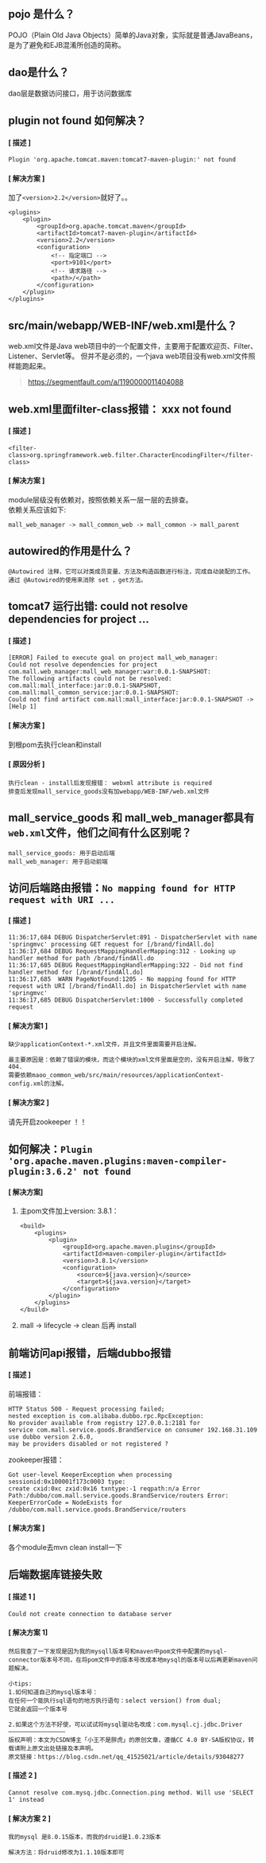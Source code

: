 ## pojo 是什么？
POJO（Plain Old Java Objects）简单的Java对象，实际就是普通JavaBeans，是为了避免和EJB混淆所创造的简称。

## dao是什么？
dao层是数据访问接口，用于访问数据库

## plugin not found 如何解决？
#### [ 描述 ]
```
Plugin 'org.apache.tomcat.maven:tomcat7-maven-plugin:' not found
``` 
#### [ 解决方案 ]
加了`<version>2.2</version>`就好了。。
```
<plugins>
    <plugin>
        <groupId>org.apache.tomcat.maven</groupId>
        <artifactId>tomcat7-maven-plugin</artifactId>
        <version>2.2</version>
        <configuration>
            <!-- 指定端口 -->
            <port>9101</port>
            <!-- 请求路径 -->
            <path>/</path>
        </configuration>
    </plugin>
</plugins>
```

## src/main/webapp/WEB-INF/web.xml是什么？
web.xml文件是Java web项目中的一个配置文件，主要用于配置欢迎页、Filter、Listener、Servlet等。
但并不是必须的，一个java web项目没有web.xml文件照样能跑起来。
> https://segmentfault.com/a/1190000011404088

## web.xml里面filter-class报错： xxx not found
#### [ 描述 ]
```
<filter-class>org.springframework.web.filter.CharacterEncodingFilter</filter-class>
```

#### [ 解决方案 ]
module层级没有依赖对，按照依赖关系一层一层的去排查。  
依赖关系应该如下:
```
mall_web_manager -> mall_common_web -> mall_common -> mall_parent
```

## autowired的作用是什么？
```
@Autowired 注释，它可以对类成员变量、方法及构造函数进行标注，完成自动装配的工作。 通过 @Autowired的使用来消除 set ，get方法。
```

## tomcat7 运行出错: could not resolve dependencies for project ...
#### [ 描述 ]
```
[ERROR] Failed to execute goal on project mall_web_manager: 
Could not resolve dependencies for project com.mall.web_manager:mall_web_manager:war:0.0.1-SNAPSHOT: 
The following artifacts could not be resolved: 
com.mall:mall_interface:jar:0.0.1-SNAPSHOT, com.mall:mall_common_service:jar:0.0.1-SNAPSHOT: 
Could not find artifact com.mall:mall_interface:jar:0.0.1-SNAPSHOT -> [Help 1]
```

#### [ 解决方案 ]
到根pom去执行clean和install

#### [ 原因分析 ]
```
执行clean - install后发现报错： webxml attribute is required
排查后发现mall_service_goods没有加webapp/WEB-INF/web.xml文件
```

## mall_service_goods 和 mall_web_manager都具有`web.xml`文件，他们之间有什么区别呢？
```
mall_service_goods: 用于启动后端
mall_web_manager: 用于启动前端
```

## 访问后端路由报错：`No mapping found for HTTP request with URI ...`

#### [ 描述 ]
```
11:36:17,684 DEBUG DispatcherServlet:891 - DispatcherServlet with name 'springmvc' processing GET request for [/brand/findAll.do]
11:36:17,684 DEBUG RequestMappingHandlerMapping:312 - Looking up handler method for path /brand/findAll.do
11:36:17,685 DEBUG RequestMappingHandlerMapping:322 - Did not find handler method for [/brand/findAll.do]
11:36:17,685  WARN PageNotFound:1205 - No mapping found for HTTP request with URI [/brand/findAll.do] in DispatcherServlet with name 'springmvc'
11:36:17,685 DEBUG DispatcherServlet:1000 - Successfully completed request
```

#### [ 解决方案1 ]
```
缺少applicationContext-*.xml文件，并且文件里面需要开启注解。

最主要原因是：依赖了错误的模块，而这个模块的xml文件里面是空的，没有开启注解，导致了404.
需要依赖maoo_common_web/src/main/resources/applicationContext-config.xml的注解。
```
#### [ 解决方案2 ]
请先开启zookeeper ！！

## 如何解决：`Plugin 'org.apache.maven.plugins:maven-compiler-plugin:3.6.2' not found `

#### [ 解决方案]

1. 主pom文件加上version: 3.8.1：
    ```
    <build>
        <plugins>
            <plugin>
                <groupId>org.apache.maven.plugins</groupId>
                <artifactId>maven-compiler-plugin</artifactId>
                <version>3.8.1</version>
                <configuration>
                    <source>${java.version}</source>
                    <target>${java.version}</target>
                </configuration>
            </plugin>
        </plugins>
    </build>
    ```
2. mall -> lifecycle -> clean 后再 install

## 前端访问api报错，后端dubbo报错
#### [ 描述 ]
前端报错：
```
HTTP Status 500 - Request processing failed; 
nested exception is com.alibaba.dubbo.rpc.RpcException: 
No provider available from registry 127.0.0.1:2181 for 
service com.mall.service.goods.BrandService on consumer 192.168.31.109 use dubbo version 2.6.0, 
may be providers disabled or not registered ?
```
zookeeper报错：
```
Got user-level KeeperException when processing sessionid:0x100001f173c0003 type:
create cxid:0xc zxid:0x16 txntype:-1 reqpath:n/a Error Path:/dubbo/com.mall.service.goods.BrandService/routers Error:
KeeperErrorCode = NodeExists for /dubbo/com.mall.service.goods.BrandService/routers
```

#### [ 解决方案 ]
各个module去mvn clean install一下


## 后端数据库链接失败
#### [ 描述 1 ]
```Could not create connection to database server```
#### [ 解决方案 1]
```
然后我查了一下发现是因为我的mysqll版本号和maven中pom文件中配置的mysql-connector版本号不同，在将pom文件中的版本号改成本地mysql的版本号以后再更新maven问题解决。

小tips:
1.如何知道自己的mysql版本号：
在任何一个能执行sql语句的地方执行语句：select version() from dual;
它就会返回一个版本号

2.如果这个方法不好使，可以试试将mysql驱动名改成：com.mysql.cj.jdbc.Driver
————————————————
版权声明：本文为CSDN博主「小王不是胖虎」的原创文章，遵循CC 4.0 BY-SA版权协议，转载请附上原文出处链接及本声明。
原文链接：https://blog.csdn.net/qq_41525021/article/details/93048277
```

#### [ 描述 2 ]
```
Cannot resolve com.mysq.jdbc.Connection.ping method. Will use 'SELECT 1' instead
```
#### [ 解决方案 2 ]
```
我的mysql 是8.0.15版本，而我的druid是1.0.23版本

解决方法：将druid修改为1.1.10版本即可
```